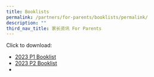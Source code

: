 ```yaml
---
title: Booklists
permalink: /partners/for-parents/booklists/permalink/
description: ""
third_nav_title: 家长资讯 For Parents
---
```

Click to download:
* [2023 P1 Booklist](/files/Primary1.pdf)
* [2023 P2 Booklist](/files/Primary2.pdf)
* 
